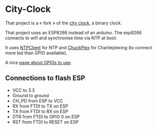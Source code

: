 # City-Clock

That project is a « fork » of the [city clock](https://www.instructables.com/id/The-Binary-Clock-the-City-Clock/), a binary clock.

That project uses an ESP8266 instead of an arduino.
The esp8266 connects to wifi and synchronise time via NTP at boot.

It uses [NTPClient](https://github.com/arduino-libraries/NTPClient) for NTP and
[ChuckPlex](https://github.com/marcuserronius/ChuckPlex) for Charlieplexing  (to connect more led than GPIO available).

A nice [page about GPIOs to use](https://randomnerdtutorials.com/esp8266-pinout-reference-gpios/).


## Connections to flash ESP

- VCC to 3.3
- Ground to ground
- CH_PD from ESP to VCC
- RX from FTDI to TX on ESP
- TX from FTDI to RX on ESP
- DTR from FTDI to GPIO 0 on ESP
- RST from FTDI to RESET on ESP
